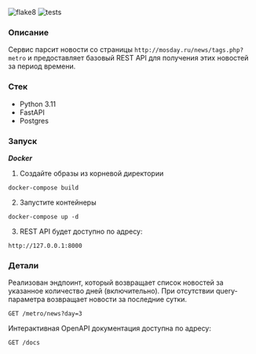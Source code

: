 ![flake8](https://github.com/Polyrom/metro-news-api/actions/workflows/linter.yml/badge.svg) ![tests](https://github.com/Polyrom/metro-news-api/actions/workflows/tests.yml/badge.svg)

### Описание
Сервис парсит новости со страницы `http://mosday.ru/news/tags.php?metro` 
и предоставляет базовый REST API для получения этих новостей за период времени.

### Стек
+ Python 3.11
+ FastAPI
+ Postgres

### Запуск
**_Docker_**

1. Создайте образы из корневой директории
```bazaar
docker-compose build
```
2. Запустите контейнеры
```bazaar
docker-compose up -d
```
3. REST API будет доступно по адресу:
```bazaar
http://127.0.0.1:8000
```

### Детали
Реализован эндпоинт, который возвращает список новостей за указанное 
количество дней (включительно). При отсутствии query-параметра 
возвращает новости за последние сутки.
```bazaar
GET /metro/news?day=3
```
Интерактивная OpenAPI документация доступна по адресу:
```bazaar
GET /docs
```